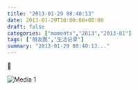 ```yaml
---
title: "2013-01-29 08:40:13"
date: 2013-01-29T10:00:00+08:00
draft: false
categories: ["moments","2013","2013-01"]
tags: ["朋友圈","生活记录"]
summary: "2013-01-29 08:40:13..."
---
```




![Media 1](/Moments/photos/2013-01-29/201301290840130.jpg)
